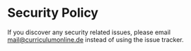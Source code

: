 # Security Policy

If you discover any security related issues, please email mail@curriculumonline.de instead of using the issue tracker.
